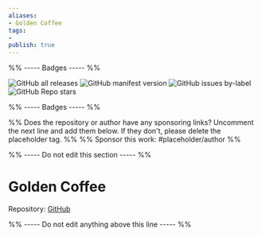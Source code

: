 ```yaml
---
aliases:
- Golden Coffee
tags: 
- 
publish: true
---
```


%% ----- Badges ----- %%

![GitHub all releases](https://img.shields.io/github/downloads/kinmury/GoldenCoffeeTheme/total?color=573E7A&logo=github&style=for-the-badge) 
![GitHub manifest version](https://img.shields.io/github/manifest-json/v/kinmury/GoldenCoffeeTheme?color=573E7A&logo=github&style=for-the-badge) 
![GitHub issues by-label](https://img.shields.io/github/issues/kinmury/GoldenCoffeeTheme/help%20wanted?color=573E7A&logo=github&style=for-the-badge) 
![GitHub Repo stars](https://img.shields.io/github/stars/kinmury/GoldenCoffeeTheme?color=573E7A&logo=github&style=for-the-badge)

%% ----- Badges ----- %%

%% Does the repository or author have any sponsoring links? Uncomment the next line and add them below. If they don't, please delete the placeholder tag. %%
%% Sponsor this work: #placeholder/author %%

%% ----- Do not edit this section ----- %%

# Golden Coffee

Repository: [GitHub](https://github.com/kinmury/GoldenCoffeeTheme)



%% ----- Do not edit anything above this line ----- %% 
